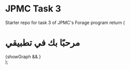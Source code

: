 # JPMC Task 3
Starter repo for task 3 of JPMC's Forage program
return (
  <div>
    <h1>مرحبًا بك في تطبيقي</h1>
    <MyButton title="أنا زر" />
    {showGraph && <perspective-viewer data={data} />}
  </div>
);
